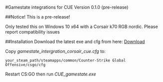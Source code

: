 #Gamestate integrations for CUE
Version 0.1.0 (pre-release)

##Notice!
This is a pre-release!

Only tested this on Windows 10 x64 with a Corsair k70 RGB nordic. Please report compatibility issues

##Installation 
Download the latest exe and cfg from here: [Download](https://github.com/Fire-Proof/cue-csgo/releases/latest)

Copy _gamestate_intergration_corsair_cue.cfg_ to:

```
your_steam_path/steamapps/common/Counter-Strike Global Offensive/csgo/cfg
```

Restart CS:GO then run _CUE_gamestate.exe_

